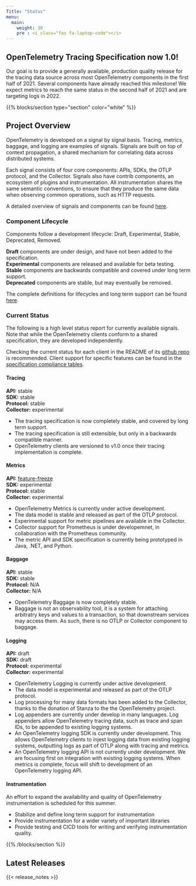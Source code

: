 ```yaml
---
Title: "Status"
menu:
  main:
    weight: 30
    pre : <i class="fas fa-laptop-code"></i>
---
```


<a class="td-offset-anchor"></a>
<section class="row td-box td-box--1 position-relative td-box--gradient td-box--height-auto">
  <div class="container text-center td-arrow-down">
    <h1>OpenTelemetry Tracing Specification now 1.0!</h1>
    <span class="h4 mb-0">
      <p>Our goal is to provide a generally available, production quality
      release for the tracing data source across most OpenTelemetry components
      in the first half of 2021. Several components have already reached this
      milestone! We expect metrics to reach the same status in the second half
      of 2021 and are targeting logs in 2022.</p>
    </span>
  </div>
</section>

{{% blocks/section type="section" color="white" %}}

## Project Overview

OpenTelemetry is developed on a signal by signal basis. Tracing, metrics, baggage, and logging are examples of signals.
Signals are built on top of context propagation, a shared mechanism for correlating data across distributed systems.

Each signal consists of four core components: APIs, SDKs, the OTLP protocol, and the Collector. Signals also have contrib components, an ecosystem of plugins and instrumentation.
All instrumentation shares the same semantic conventions, to ensure that they produce the same data when observing common operations, such as HTTP requests.

A detailed overview of signals and components can be found [here](https://github.com/open-telemetry/opentelemetry-specification/blob/main/specification/overview.md).

### Component Lifecycle

Components follow a development lifecycle: Draft, Experimental, Stable, Deprecated, Removed.  

**Draft** components are under design, and have not been added to the specification.  
**Experimental** components are released and available for beta testing.  
**Stable** components are backwards compatible and covered under long term support.  
**Deprecated** components are stable, but may eventually be removed.

The complete definitions for lifecycles and long term support can be found [here](https://github.com/open-telemetry/opentelemetry-specification/blob/main/specification/versioning-and-stability.md).

### Current Status

The following is a high level status report for currently available signals. Note that while the OpenTelemetry clients conform to a shared specification, they are developed independently.

Checking the current status for each client in the README of its [github repo](https://github.com/open-telemetry) is recommended. Client support for specific features can be found in the [specification compliance tables](https://github.com/open-telemetry/opentelemetry-specification/blob/main/spec-compliance-matrix.md).

#### Tracing

**API:** stable  
**SDK:** stable  
**Protocol:** stable  
**Collector:** experimental  

* The tracing specification is now completely stable, and covered by long term support.
* The tracing specification is still extensible, but only in a backwards compatible manner.
* OpenTelemetry clients are versioned to v1.0 once their tracing implementation is complete.

#### Metrics

**API:** [feature-freeze](https://github.com/open-telemetry/opentelemetry-specification/blob/main/specification/document-status.md#feature-freeze)  
**SDK:** experimental  
**Protocol:** stable  
**Collector:** experimental  

* OpenTelemetry Metrics is currently under active development.
* The data model is stable and released as part of the OTLP protocol.
* Experimental support for metric pipelines are available in the Collector.
* Collector support for Prometheus is under developemnet, in collaboration with the Prometheus community.
* The metric API and SDK specification is currently being prototyped in Java, .NET, and Python.

#### Baggage

**API:** stable  
**SDK:** stable  
**Protocol:** N/A  
**Collector:** N/A  

* OpenTelemetry Baggage is now completely stable.
* Baggage is not an observability tool, it is a system for attaching arbitratry keys and values to a transaction, so that downstream services may access them. As such, there is no OTLP or Collector component to baggage.

#### Logging

**API:** draft  
**SDK:** draft  
**Protocol:** experimental  
**Collector:** experimental

* OpenTelemetry Logging is currently under active development.
* The data model is experimental and released as part of the OTLP protocol.
* Log processing for many data formats has been added to the Collector, thanks to the donation of Stanza to the the OpenTelemetry project.
* Log appenders are currently under develop in many languages. Log appenders allow OpenTelemetry tracing data, such as trace and span IDs, to be appended to existing logging systems.
* An OpenTelemetry logging SDK is currently under development. This allows OpenTelemetry clients to injest logging data from existing logging systems, outputting logs as part of OTLP along with tracing and metrics.
* An OpenTelemetry logging API is not currently under development. We are focusing first on integration with existing logging systems. When metrics is complete, focus will shift to development of an OpenTelemetry logging API.

#### Instrumentation

An effort to expand the availability and quality of OpenTelemetry instrumentation is scheduled for this summer.

* Stabilize and define long term support for instrumentation
* Provide instrumentation for a wider variety of important libraries
* Provide testing and CICD tools for writing and verifying instrumentation quality.

{{% /blocks/section %}}

<section class="row td-box">
  <div class="col">
    <div class="row section">
      <h2>Latest Releases</h2>
      {{< release_notes >}}
    </div>
  </div>
</section>
